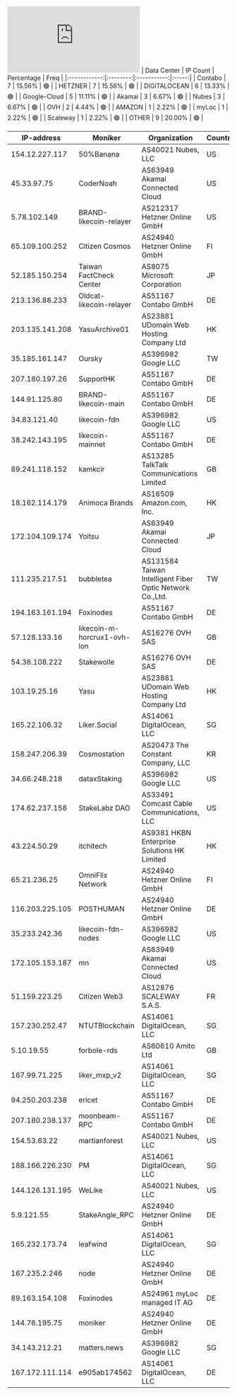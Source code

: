 ![Diagramm](https://github.com/obajay/StateSync-snapshots/blob/main/Projects/Likecoin/1/README.md)
| Data Center | IP Count | Percentage | Freq |
|:------------:|:--------:|:-----------:|:-----:|
| Contabo | 7 | 15.56% | 🟢 |
| HETZNER | 7 | 15.56% | 🟢 |
| DIGITALOCEAN | 6 | 13.33% | 🟢 |
| Google-Cloud | 5 | 11.11% | 🟢 |
| Akamai | 3 | 6.67% | 🟢 |
| Nubes | 3 | 6.67% | 🟢 |
| OVH | 2 | 4.44% | 🟢 |
| AMAZON | 1 | 2.22% | 🟢 |
| myLoc | 1 | 2.22% | 🟢 |
| Scaleway | 1 | 2.22% | 🟢 |
| OTHER | 9 | 20.00% | 🟢 |

<!-- START_TABLE -->
| IP-address | Moniker | Organization | Country | City |
|-------------|---------|---------------|---------|------|
| 154.12.227.117 | 50%Banana | AS40021 Nubes, LLC | US | St. Louis |
| 45.33.97.75 | CoderNoah | AS63949 Akamai Connected Cloud | US | Atlanta |
| 5.78.102.149 | BRAND-likecoin-relayer | AS212317 Hetzner Online GmbH | US | Hillsboro |
| 65.109.100.252 | Citizen Cosmos | AS24940 Hetzner Online GmbH | FI | Helsinki |
| 52.185.150.254 | Taiwan FactCheck Center | AS8075 Microsoft Corporation | JP | Tokyo |
| 213.136.88.233 | Oldcat-likecoin-relayer | AS51167 Contabo GmbH | DE | Nürnberg |
| 203.135.141.208 | YasuArchive01 | AS23881 UDomain Web Hosting Company Ltd | HK | Hong Kong |
| 35.185.161.147 | Oursky | AS396982 Google LLC | TW | Taipei |
| 207.180.197.26 | SupportHK | AS51167 Contabo GmbH | DE | Frankfurt am Main |
| 144.91.125.80 | BRAND-likecoin-main | AS51167 Contabo GmbH | DE | Nürnberg |
| 34.83.121.40 | likecoin-fdn | AS396982 Google LLC | US | The Dalles |
| 38.242.143.195 | likecoin-mainnet | AS51167 Contabo GmbH | DE | Düsseldorf |
| 89.241.118.152 | kamkcir | AS13285 TalkTalk Communications Limited | GB | Croydon |
| 18.162.114.179 | Animoca Brands | AS16509 Amazon.com, Inc. | HK | Hong Kong |
| 172.104.109.174 | Yoitsu | AS63949 Akamai Connected Cloud | JP | Tokyo |
| 111.235.217.51 | bubbletea | AS131584 Taiwan Intelligent Fiber Optic Network Co.,Ltd. | TW | Banqiao |
| 194.163.161.194 | Foxinodes | AS51167 Contabo GmbH | DE | Essen |
| 57.128.133.16 | likecoin-m-horcrux1-ovh-lon | AS16276 OVH SAS | GB | City of London |
| 54.36.108.222 | Stakewolle | AS16276 OVH SAS | DE | Frankfurt am Main |
| 103.19.25.16 | Yasu | AS23881 UDomain Web Hosting Company Ltd | HK | Hong Kong |
| 165.22.106.32 | Liker.Social | AS14061 DigitalOcean, LLC | SG | Singapore |
| 158.247.206.39 | Cosmostation | AS20473 The Constant Company, LLC | KR | Paripark |
| 34.66.248.218 | dataxStaking | AS396982 Google LLC | US | Council Bluffs |
| 174.62.237.158 | StakeLabz DAO | AS33491 Comcast Cable Communications, LLC | US | Crystal Lake |
| 43.224.50.29 | itchitech | AS9381 HKBN Enterprise Solutions HK Limited | HK | Hong Kong |
| 65.21.236.25 | OmniFlix Network | AS24940 Hetzner Online GmbH | FI | Helsinki |
| 116.203.225.105 | POSTHUMAN | AS24940 Hetzner Online GmbH | DE | Nürnberg |
| 35.233.242.36 | likecoin-fdn-nodes | AS396982 Google LLC | US | The Dalles |
| 172.105.153.187 | mn | AS63949 Akamai Connected Cloud | US | Atlanta |
| 51.159.223.25 | Citizen Web3 | AS12876 SCALEWAY S.A.S. | FR | Paris |
| 157.230.252.47 | NTUTBlockchain | AS14061 DigitalOcean, LLC | SG | Singapore |
| 5.10.19.55 | forbole-rds | AS60610 Amito Ltd | GB | Mitcham |
| 167.99.71.225 | liker_mxp_v2 | AS14061 DigitalOcean, LLC | SG | Singapore |
| 94.250.203.238 | ericet | AS51167 Contabo GmbH | DE | Düsseldorf |
| 207.180.238.137 | moonbeam-RPC | AS51167 Contabo GmbH | DE | Eriskirch |
| 154.53.63.22 | martianforest | AS40021 Nubes, LLC | US | Seattle |
| 188.166.226.230 | PM | AS14061 DigitalOcean, LLC | SG | Singapore |
| 144.126.131.195 | WeLike | AS40021 Nubes, LLC | US | St. Louis |
| 5.9.121.55 | StakeAngle_RPC | AS24940 Hetzner Online GmbH | DE | Falkenstein |
| 165.232.173.74 | leafwind | AS14061 DigitalOcean, LLC | SG | Singapore |
| 167.235.2.246 | node | AS24940 Hetzner Online GmbH | DE | Falkenstein |
| 89.163.154.108 | Foxinodes | AS24961 myLoc managed IT AG | DE | Essen |
| 144.76.195.75 | moniker | AS24940 Hetzner Online GmbH | DE | Falkenstein |
| 34.143.212.21 | matters.news | AS396982 Google LLC | SG | Singapore |
| 167.172.111.114 | e905ab174562 | AS14061 DigitalOcean, LLC | DE | Frankfurt am Main |

<!-- END_TABLE -->